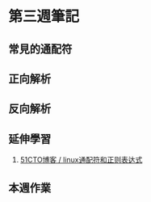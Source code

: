 # 第三週筆記
## 常見的通配符

## 正向解析

## 反向解析

## 延伸學習
1. [51CTO博客 / linux通配符和正则表达式](https://blog.51cto.com/qibingtuan/1970593)

## 本週作業
